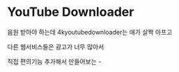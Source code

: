 # YouTube Downloader

음원 받아야 하는데 4kyoutubedownloader는 애가 살짝 아프고

다른 웹서비스들은 광고가 너무 많아서

직접 편의기능 추가해서 만들어보는 -
